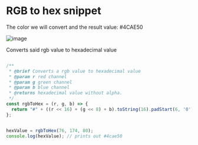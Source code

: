 # RGB to hex snippet

The color we will convert and the result value: #4CAE50

![image](https://user-images.githubusercontent.com/16833945/180598827-9c0f5ca2-3562-4187-ab4b-1276d3366e68.png)


Converts said rgb value to hexadecimal value

``` js

/**
 * @brief Converts a rgb value to hexadecimal value
 * @param r red channel
 * @param g green channel
 * @param b blue channel
 * @returns hexadecimal value without alpha.
 */
const rgbToHex = (r, g, b) => {
  return "#" + ((r << 16) + (g << 8) + b).toString(16).padStart(6, '0');
};

```

``` js

hexValue = rgbToHex(76, 174, 80);
console.log(hexValue); // prints out #4cae50

```

